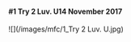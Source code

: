 #### **#1** Try 2 Luv. U<span class="pull-right">14 November 2017</span>
![](/images/mfc/1_Try 2 Luv. U.jpg)

